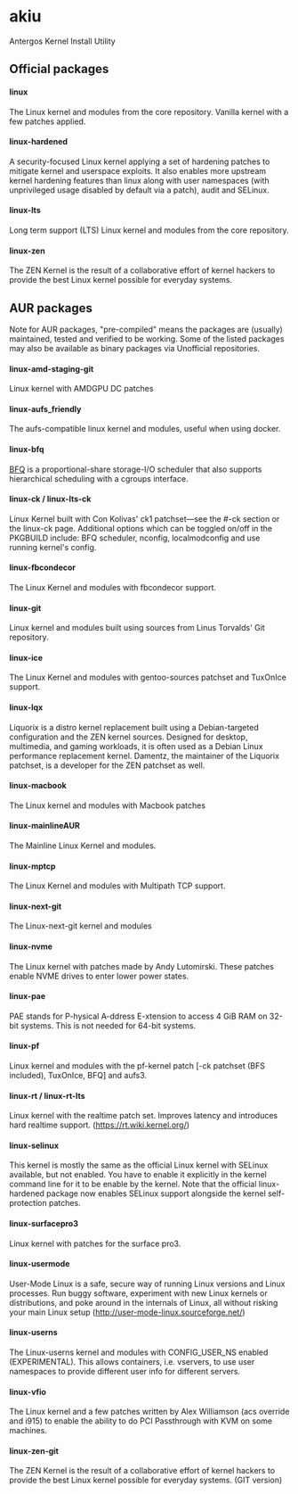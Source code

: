 # akiu
Antergos Kernel Install Utility

## Official packages

#### linux
The Linux kernel and modules from the core repository. Vanilla kernel with a few patches applied.

#### linux-hardened
A security-focused Linux kernel applying a set of hardening patches to mitigate kernel and userspace exploits. It also enables more upstream kernel hardening features than linux along with user namespaces (with unprivileged usage disabled by default via a patch), audit and SELinux.

#### linux-lts
Long term support (LTS) Linux kernel and modules from the core repository.

#### linux-zen
The ZEN Kernel is the result of a collaborative effort of kernel hackers to provide the best Linux kernel possible for everyday systems.

## AUR packages

Note for AUR packages, "pre-compiled" means the packages are (usually) maintained, tested and verified to be working. Some of the listed packages may also be available as binary packages via Unofficial repositories.

#### linux-amd-staging-git
 Linux kernel with AMDGPU DC patches

#### linux-aufs_friendly
The aufs-compatible linux kernel and modules, useful when using docker.

#### linux-bfq
[BFQ](http://algo.ing.unimo.it/people/paolo/disk_sched/) is a proportional-share storage-I/O scheduler that also supports hierarchical scheduling with a cgroups interface.

#### linux-ck / linux-lts-ck
Linux Kernel built with Con Kolivas' ck1 patchset—see the #-ck section or the linux-ck page. Additional options which can be toggled on/off in the PKGBUILD include: BFQ scheduler, nconfig, localmodconfig and use running kernel's config.

#### linux-fbcondecor
The Linux Kernel and modules with fbcondecor support.

#### linux-git
Linux kernel and modules built using sources from Linus Torvalds' Git repository.

#### linux-ice
The Linux Kernel and modules with gentoo-sources patchset and TuxOnIce support.

#### linux-lqx
Liquorix is a distro kernel replacement built using a Debian-targeted configuration and the ZEN kernel sources. Designed for desktop, multimedia, and gaming workloads, it is often used as a Debian Linux performance replacement kernel. Damentz, the maintainer of the Liquorix patchset, is a developer for the ZEN patchset as well.

#### linux-macbook
The Linux kernel and modules with Macbook patches

#### linux-mainlineAUR
The Mainline Linux Kernel and modules.

#### linux-mptcp
The Linux Kernel and modules with Multipath TCP support.

#### linux-next-git
The Linux-next-git kernel and modules

#### linux-nvme
The Linux kernel with patches made by Andy Lutomirski. These patches enable NVME drives to enter lower power states.

#### linux-pae
PAE stands for P-hysical A-ddress E-xtension to access 4 GiB RAM on 32-bit systems. This is not needed for 64-bit systems.

#### linux-pf
Linux kernel and modules with the pf-kernel patch [-ck patchset (BFS included), TuxOnIce, BFQ] and aufs3.

#### linux-rt / linux-rt-lts
Linux kernel with the realtime patch set. Improves latency and introduces hard realtime support. (https://rt.wiki.kernel.org/)

#### linux-selinux
This kernel is mostly the same as the official Linux kernel with SELinux available, but not enabled. You have to enable it explicitly in the kernel command line for it to be enable by the kernel. Note that the official linux-hardened package now enables SELinux support alongside the kernel self-protection patches.

#### linux-surfacepro3
Linux kernel with patches for the surface pro3.

#### linux-usermode
User-Mode Linux is a safe, secure way of running Linux versions and Linux processes. Run buggy software, experiment with new Linux kernels or distributions, and poke around in the internals of Linux, all without risking your main Linux setup (http://user-mode-linux.sourceforge.net/)

#### linux-userns
The Linux-userns kernel and modules with CONFIG_USER_NS enabled (EXPERIMENTAL). This allows containers, i.e. vservers, to use user namespaces to provide different user info for different servers.

#### linux-vfio
The Linux kernel and a few patches written by Alex Williamson (acs override and i915) to enable the ability to do PCI Passthrough with KVM on some machines.

#### linux-zen-git
The ZEN Kernel is the result of a collaborative effort of kernel hackers to provide the best Linux kernel possible for everyday systems. (GIT version)
